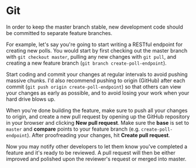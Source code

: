 Git
===

In order to keep the master branch stable, new development code should be committed to separate feature branches.

For example, let's say you're going to start writing a RESTful endpoint for creating new polls. You would start
by first checking out the master branch with `git checkout master`, pulling any new changes with `git pull`, and
creating a new feature branch (`git branch create-poll-endpoint`).

Start coding and commit your changes at regular intervals to avoid pushing massive chunks. I'd also recommend
pushing to origin (GitHub) after each commit (`git push origin create-poll-endpoint`) so that others can view
your changes as early as possible, and to avoid losing your work when your hard drive blows up.

When you're done building the feature, make sure to push all your changes to origin, and create a new pull
request by opening up the GitHub repository in your browser and clicking **New pull request**. Make sure the
**base** is set to `master` and **compare** points to your feature branch (e.g. `create-poll-endpoint`). After
proofreading your changes, hit **Create pull request**.

Now you may notify other developers to let them know you've completed a feature and it's ready to be reviewed.
A pull request will then be either improved and polished upon the reviewer's request or merged into master.

